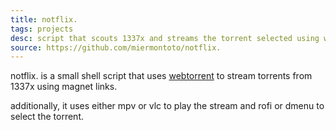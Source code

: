 ```yaml
---
title: notflix.
tags: projects
desc: script that scouts 1337x and streams the torrent selected using webtorrent.
source: https://github.com/miermontoto/notflix.
---
```


notflix. is a small shell script that uses [webtorrent](https://github.com/webtorrent/webtorrent-cli) to stream torrents from 1337x using magnet links.

additionally, it uses either mpv or vlc to play the stream and rofi or dmenu to select the torrent.
